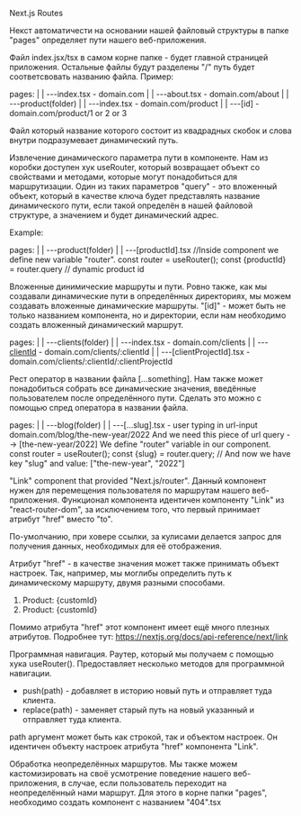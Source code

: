 Next.js Routes

Некст автоматичести на основании нашей файловый структуры в папке "pages"
определяет пути нашего веб-приложения.

Файл index.jsx/tsx в самом корне папке - будет главной страницей приложения.
Остальные файлы будут разделены "/" путь будет соответсвовать названию файла.
Пример:

pages:
|
|
---index.tsx - domain.com
|
|
---about.tsx - domain.com/about
|
|
---product(folder)
   |
   |
   ---index.tsx - domain.com/product
   |
   |
   ---[id] - domain.com/product/1 or 2 or 3

Файл который название которого состоит из квадрадных скобок и слова
внутри подразумевает динамический путь.

Извлечение динамического параметра пути в компоненте.
Нам из коробки доступен хук useRouter, который возвращает объект
со свойствами и методами, которые могут понадобиться для маршрутизации.
Один из таких параметров "query" - это вложенный объект, который в
качестве ключа будет представлять название динамического пути, если такой
определён в нашей файловой структуре, а значением и будет динамический адрес.

Example: 

pages:
|
|
---product(folder)
   |
   |
   ---[productId].tsx
   //Inside component we define new variable "router".
   const router = useRouter();
   const {productId} = router.query // dynamic product id

Вложенные динимические маршруты и пути.
Ровно также, как мы создавали динамические пути в определённых директориях,
мы можем создавать вложенные динамические маршруты.
"[id]" - может быть не только названием компонента, но и директории, если 
нам необходимо создать вложенный динамический маршрут.

pages:
|
|
---clients(folder)
   |
   |
   ---index.tsx - domain.com/clients 
   |
   |
   ---[clientId](folder) - domain.com/clients/:clientId 
      |
      |
      ---[clientProjectId].tsx - domain.com/clients/:clientId/:clientProjectId

Рест оператор в названии файла [...something].
Нам также может понадобиться собрать все динамические значения, 
введённые пользователем после определённого пути.
Сделать это можно с помощью спред оператора в названии файла.

pages:
|
|
---blog(folder)
  |
  |
  ---[...slug].tsx - user typing in url-input domain.com/blog/the-new-year/2022
  And we need this piece of url query --> [the-new-year/2022]
  We define "router" variable in our component.
  const router = useRouter();
  const {slug} = router.query; // And now we have key "slug" and value: ["the-new-year", "2022"]

"Link" component that provided "Next.js/router".
Данный компонент нужен для перемещения пользователя по маршрутам нашего 
веб-приложения. Функционал компонента идентичен компоненту "Link" из "react-router-dom",
за исключением того, что первый принимает атрибут "href" вместо "to".

По-умолчанию, при ховере ссылки, за кулисами делается запрос для получения данных,
необходимых для её отображения.

Атрибут "href" - в качестве значения может также принимать объект настроек.
Так, например, мы моглибы определить путь к динамическому маршруту, двумя разными способами.

1. <Link href=`/product/${customId}`>Product: {customId}</Link>
2. <Link 
    href={{
      pathname: "/product/[id]",
      query: {
        id: customId
      }
    }}>Product: {customId}</Link>

Помимо атрибута "href" этот компонент имеет ещё много плезных атрибутов.
Подробнее тут: https://nextjs.org/docs/api-reference/next/link

Программная навигация.
Раутер, который мы получаем с помощью хука useRouter().
Предоставляет несколько методов для программной навигации.

- push(path) - добавляет в историю новый путь и отправляет туда клиента.
- replace(path) - заменяет старый путь на новый указанный и отправляет туда клиента.

path аргумент может быть как строкой, так и объектом настроек.
Он идентичен объекту настроек атрибута "href" компонента "Link".

Обработка неопределённых маршрутов.
Мы также можем кастомизировать на своё усмотрение поведение нашего веб-приложения,
в случае, если пользователь переходит на неопределённый нами маршрут.
Для этого в корне папки "pages", необходимо создать компонент с названием
"404".tsx